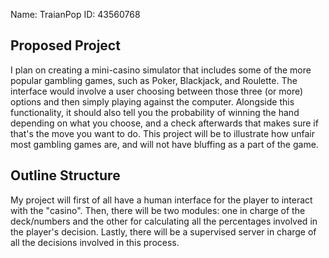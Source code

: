 Name: TraianPop       ID: 43560768

## Proposed Project

I plan on creating a mini-casino simulator that includes some of the more popular gambling games, such as Poker, Blackjack, and Roulette. The interface would involve a user choosing between those three (or more) options and then simply playing against the computer. Alongside this functionality, it should also tell you the probability of winning the hand depending on what you choose, and a check afterwards that makes sure if that's the move you want to do. This project will be to illustrate how unfair most gambling games are, and will not have bluffing as a part of the game.
## Outline Structure

My project will first of all have a human interface for the player to interact with the "casino". Then, there will be two modules: one in charge of the deck/numbers and the other for calculating all the percentages involved in the player's decision. Lastly, there will be a supervised server in charge of all the decisions involved in this process. 

